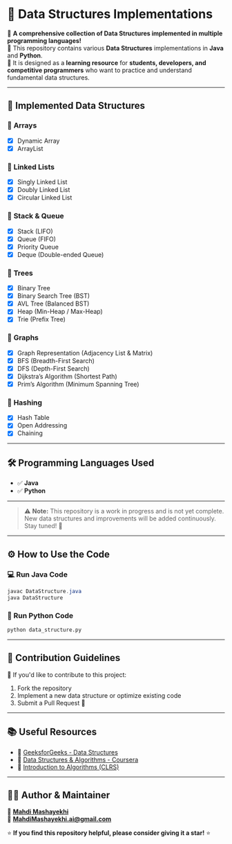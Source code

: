 # 🚀 Data Structures Implementations

📌 **A comprehensive collection of Data Structures implemented in multiple programming languages!**  
🔹 This repository contains various **Data Structures** implementations in **Java** and **Python**.  
🔹 It is designed as a **learning resource** for **students, developers, and competitive programmers** who want to practice and understand fundamental data structures.  

---

## 📂 **Implemented Data Structures**
### 🔹 **Arrays**
- [x] Dynamic Array  
- [x] ArrayList  

### 🔹 **Linked Lists**
- [x] Singly Linked List  
- [x] Doubly Linked List  
- [x] Circular Linked List  

### 🔹 **Stack & Queue**
- [x] Stack (LIFO)  
- [x] Queue (FIFO)  
- [x] Priority Queue  
- [x] Deque (Double-ended Queue)  

### 🔹 **Trees**
- [x] Binary Tree  
- [x] Binary Search Tree (BST)  
- [x] AVL Tree (Balanced BST)  
- [x] Heap (Min-Heap / Max-Heap)  
- [x] Trie (Prefix Tree)  

### 🔹 **Graphs**
- [x] Graph Representation (Adjacency List & Matrix)  
- [x] BFS (Breadth-First Search)  
- [x] DFS (Depth-First Search)  
- [x] Dijkstra’s Algorithm (Shortest Path)  
- [x] Prim’s Algorithm (Minimum Spanning Tree)  

### 🔹 **Hashing**
- [x] Hash Table  
- [x] Open Addressing  
- [x] Chaining  

---

## 🛠 **Programming Languages Used**
- ✅ **Java**  
- ✅ **Python**  

---

> ⚠️ **Note:** This repository is a work in progress and is not yet complete.  
> New data structures and improvements will be added continuously. Stay tuned! 🚀  

---

## ⚙️ **How to Use the Code**
### 💻 **Run Java Code**
```java
javac DataStructure.java
java DataStructure
```

### 🐍 Run Python Code
```py
python data_structure.py
```

---

## 📢 Contribution Guidelines
🔹 If you'd like to contribute to this project:

1. Fork the repository
2. Implement a new data structure or optimize existing code
3. Submit a Pull Request 🚀

---

## 📚 Useful Resources
- 🔗 [GeeksforGeeks - Data Structures](https://www.geeksforgeeks.org/data-structures/)  
- 🔗 [Data Structures & Algorithms - Coursera](https://www.coursera.org/courses?query=data%20structures)  
- 🔗 [Introduction to Algorithms (CLRS)](https://mitpress.mit.edu/books/introduction-algorithms-third-edition)  

---

## 👨‍💻 Author & Maintainer
🔹 **[Mahdi Mashayekhi](https://github.com/MahdiMashayekhi-AI)**  
📧 **MahdiMashayekhi.ai@gmail.com**  

⭐ **If you find this repository helpful, please consider giving it a star!** ⭐  
